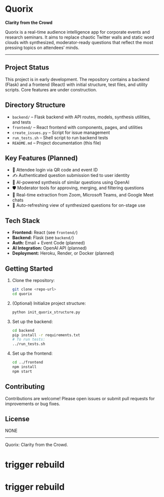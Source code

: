 # Quorix

**Clarity from the Crowd**

Quorix is a real-time audience intelligence app for corporate events and research seminars. It aims to replace chaotic Twitter walls and static word clouds with synthesized, moderator-ready questions that reflect the most pressing topics on attendees’ minds.

---

## Project Status

This project is in early development. The repository contains a backend (Flask) and a frontend (React) with initial structure, test files, and utility scripts. Core features are under construction.

## Directory Structure

- `backend/` – Flask backend with API routes, models, synthesis utilities, and tests
- `frontend/` – React frontend with components, pages, and utilities
- `create_issues.py` – Script for issue management
- `run_tests.sh` – Shell script to run backend tests
- `README.md` – Project documentation (this file)

## Key Features (Planned)

- 🔐 Attendee login via QR code and event ID
- ✍️ Authenticated question submission tied to user identity
- 🧠 AI-powered synthesis of similar questions using OpenAI
- 🛡 Moderator tools for approving, merging, and filtering questions
- 💬 Real-time extraction from Zoom, Microsoft Teams, and Google Meet chats
- 📡 Auto-refreshing view of synthesized questions for on-stage use

## Tech Stack

- **Frontend:** React (see `frontend/`)
- **Backend:** Flask (see `backend/`)
- **Auth:** Email + Event Code (planned)
- **AI Integration:** OpenAI API (planned)
- **Deployment:** Heroku, Render, or Docker (planned)

## Getting Started

1. Clone the repository:
   ```bash
   git clone <repo-url>
   cd quorix
   ```
2. (Optional) Initialize project structure:
   ```bash
   python init_quorix_structure.py
   ```
3. Set up the backend:
   ```bash
   cd backend
   pip install -r requirements.txt
   # To run tests:
   ../run_tests.sh
   ```
4. Set up the frontend:
   ```bash
   cd ../frontend
   npm install
   npm start
   ```

## Contributing

Contributions are welcome! Please open issues or submit pull requests for improvements or bug fixes.

## License

NONE

---

Quorix: Clarity from the Crowd.
# trigger rebuild
# trigger rebuild
